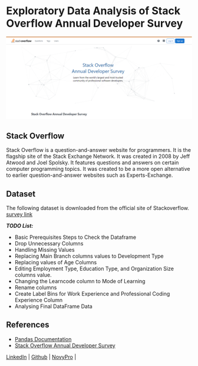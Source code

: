 # Exploratory Data Analysis of Stack Overflow Annual Developer Survey

![](so.png "Stack OverFlow")

## Stack Overflow
Stack Overflow is a question-and-answer website for programmers. It is the flagship site of the Stack Exchange Network. It was created in 2008 by Jeff Atwood and Joel Spolsky. It features questions and answers on certain computer programming topics. It was created to be a more open alternative to earlier question-and-answer websites such as Experts-Exchange.

## Dataset
The following dataset is downloaded from the official site of Stackoverflow. [survey link](https://insights.stackoverflow.com/survey)

***TODO List:***
- Basic Prerequisites Steps to Check the Dataframe
- Drop Unnecessary Columns
- Handling Missing Values
- Replacing Main Branch columns values to Development Type
- Replacing values of Age Columns
- Editing Employment Type, Education Type, and Organization Size columns value.
- Changing the Learncode column to Mode of Learning
- Rename columns
- Create Label Bins for Work Experience and Professional Coding Experience Column
- Analysing Final DataFrame Data

  
## References
- [Pandas Documentation](https://pandas.pydata.org/docs/index.html)
- [Stack Overflow Annual Developer Survey](https://insights.stackoverflow.com/survey)

<nav>
<a href="https://www.linkedin.com/in/rathore793/">LinkedIn</a> |
<a href="https://github.com/rathore793">Github</a> |
<a href="https://www.novypro.com/profile_projects/rahulrathore">NovyPro</a> |
</nav>
